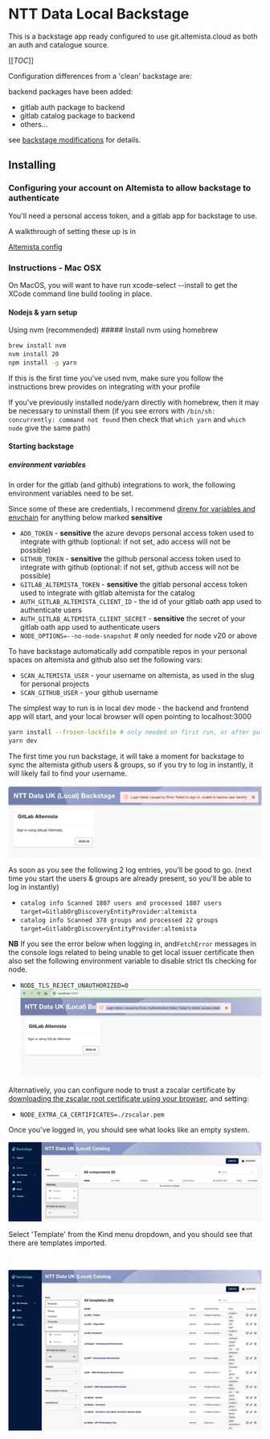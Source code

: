# NTT Data Local Backstage

This is a backstage app ready configured to use git.altemista.cloud as both an auth and catalogue source.

[[_TOC_]]

Configuration differences from a 'clean' backstage are:

backend packages have been added:

* gitlab auth package to backend
* gitlab catalog package to backend
* others...

see [backstage modifications](./modifications.md) for details.


## Installing


### Configuring your account on Altemista to allow backstage to authenticate
You'll need a personal access token, and a gitlab app for backstage to use.

A walkthrough of setting these up is in

[Altemista config](./altemista-config.md)

### Instructions - Mac OSX
On MacOS, you will want to have run xcode-select --install to get the XCode command line build tooling in place.

#### Nodejs & yarn setup
Using nvm (recommended)
##### Install nvm
using homebrew
```bash
brew install nvm
nvm install 20
npm install -g yarn
```
If this is the first time you've used nvm, make sure you follow the instructions brew provides on integrating with your profile

If you've previously installed node/yarn directly with homebrew, then it may be necessary to uninstall them
(if you see errors with `/bin/sh: concurrently: command not found` then check that `which yarn` and `which node` give the same path)

#### Starting backstage

##### environment variables
In order for the gitlab (and github) integrations to work, the following environment variables need to be set.

Since some of these are credentials, I recommend [direnv for variables and envchain](./using-direnv-and-envchain.md) for anything below marked **sensitive**

* `ADO_TOKEN` - **sensitive** the azure devops personal access token used to integrate with github (optional: if not set, ado access will not be possible)
* `GITHUB_TOKEN` - **sensitive** the github personal access token used to integrate with github (optional: if not set, github access will not be possible)
* `GITLAB_ALTEMISTA_TOKEN` - **sensitive** the gitlab personal access token used to integrate with gitlab altemista for the catalog
* `AUTH_GITLAB_ALTEMISTA_CLIENT_ID` - the id of your gitlab oath app used to authenticate users
* `AUTH_GITLAB_ALTEMISTA_CLIENT_SECRET` - **sensitive** the secret of your gitlab oath app used to authenticate users
* `NODE_OPTIONS=--no-node-snapshot` # only needed for node v20 or above

To have backstage automatically add compatible repos in your personal spaces on altemista and github also set the following vars:

* `SCAN_ALTEMISTA_USER` - your username on altemista, as used in the slug for personal projects
* `SCAN_GITHUB_USER` - your github username

The simplest way to run is in local dev mode - the backend and frontend app will start, and your local browser will open pointing to localhost:3000

```bash
yarn install --frozen-lockfile # only needed on first run, or after pulling updates from git
yarn dev
```

The first time you run backstage, it will take a moment for backstage to sync the altemista github users & groups, so if you try to log in instantly, it will likely fail to find your username.

![failed login screenshot](./images/failed-login.png "Failed login due to user not found")

As soon as you see the following 2 log entries, you'll be good to go.
(next time you start the users & groups are already present, so you'll be able to log in instantly)

* `catalog info Scanned 1807 users and processed 1807 users target=GitlabOrgDiscoveryEntityProvider:altemista`
* `catalog info Scanned 378 groups and processed 22 groups target=GitlabOrgDiscoveryEntityProvider:altemista`

**NB**
If you see the error below when logging in, and`FetchError` messages in the console logs related to being unable to get local issuer certificate
then also set the following environment variable to disable strict tls checking for node.
* `NODE_TLS_REJECT_UNAUTHORIZED=0`
![access token error](./images/access-token-error.png)

Alternatively, you can configure node to trust a zscalar certificate by [downloading the zscalar root certificate using your browser](certificate-download.md), and setting:
* `NODE_EXTRA_CA_CERTIFICATES=./zscalar.pem`

Once you've logged in, you should see what looks like an empty system.

![successful login screenshot](./images/initial-page.png "Successful login")

Select 'Template' from the Kind menu dropdown, and you should see that there are templates imported.

![template dropdown](./images/kind-selection.png)

![templates populated](./images/templates.png)
